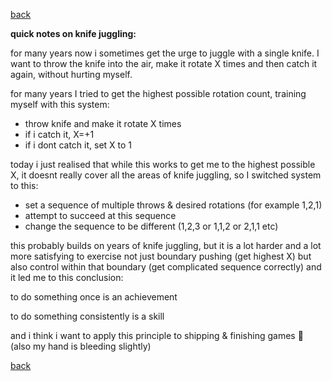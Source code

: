 [back](thinking) 

**quick notes on knife juggling:**

for many years now i sometimes get the urge to juggle with a single knife. I want to throw the knife into the air, make it rotate X times and then catch it again, without hurting myself.

for many years I tried to get the highest possible rotation count, training myself with this system:

- throw knife and make it rotate X times
- if i catch it, X=+1 
- if i dont catch it, set X to 1 

today i just realised that while this works to get me to the highest possible X, it doesnt really cover all the areas of knife juggling, so I switched system to this:

- set a sequence of multiple throws & desired rotations (for example 1,2,1)
- attempt to succeed at this sequence
- change the sequence to be different (1,2,3 or 1,1,2 or 2,1,1 etc)

this probably builds on years of knife juggling, but it is a lot harder and a lot more satisfying to exercise not just boundary pushing (get highest X) but also control within that boundary (get complicated sequence correctly) and it led me to this conclusion:

to do something once is an achievement

to do something consistently is a skill

and i think i want to apply this principle to shipping & finishing games 🙂
(also my hand is bleeding slightly)

[back](thinking) 
